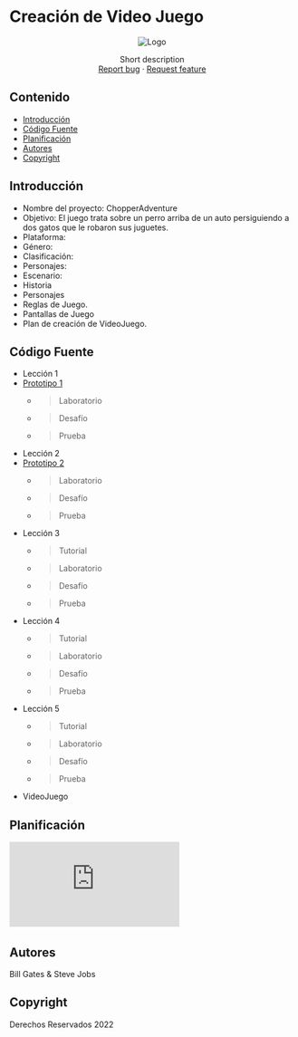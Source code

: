 # Creación de Video Juego
<p align="center">
    <img src="https://user-images.githubusercontent.com/8560750/195950148-0c0df38e-5f96-45ae-87c3-6922738c612d.jpg" alt="Logo" width=1200 height=300>

  <p align="center">
    Short description
    <br>
    <a href="https://reponame/issues/new?template=bug.md">Report bug</a>
    ·
    <a href="https://reponame/issues/new?template=feature.md&labels=feature">Request feature</a>
  </p>
</p>


## Contenido

- [Introducción](#introducción)
- [Código Fuente](#código-fuente)
- [Planificación](#planificación)
- [Autores](#autores)
- [Copyright](#copyright)


## Introducción

- Nombre del proyecto: ChopperAdventure
- Objetivo: El juego trata sobre un perro arriba de un auto persiguiendo a dos gatos que le robaron sus juguetes.
- Plataforma:
- Género:
- Clasificación:
- Personajes:
-  Escenario:
- Historia
- Personajes
- Reglas de Juego.
- Pantallas de Juego
- Plan de creación de VideoJuego.

## Código Fuente

* Lección 1
* [Prototipo 1](https://github.com/Puenteg/Creacion_de_VideJuegos/blob/main/Prototipo01.unitypackage)
  * > Laboratorio 
  * > Desafío
  * > Prueba
* Lección 2
* [Prototipo 2](https://github.com/Puenteg/Creacion_de_VideJuegos/blob/main/prototipo2_GIDS4104.exe)
  * > Laboratorio
  * > Desafío
  * > Prueba
* Lección 3
  * > Tutorial
  * > Laboratorio
  * > Desafío
  * > Prueba
* Lección 4
  * > Tutorial
  * > Laboratorio
  * > Desafío
  * > Prueba
* Lección 5
  * > Tutorial
  * > Laboratorio
  * > Desafío
  * > Prueba
* VideoJuego

## Planificación

![Prototipo-2](https://github.com/Puenteg/Creacion_de_VideJuegos/blob/main/Prototipo2.pdf)

## Autores
Bill Gates & Steve Jobs

## Copyright
Derechos Reservados 2022
